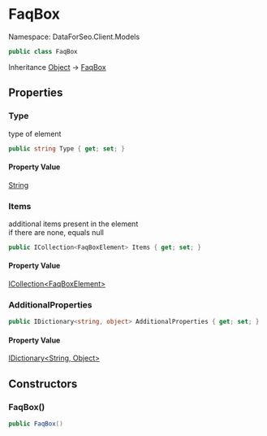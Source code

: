 # FaqBox

Namespace: DataForSeo.Client.Models

```csharp
public class FaqBox
```

Inheritance [Object](https://docs.microsoft.com/en-us/dotnet/api/system.object) → [FaqBox](./dataforseo.client.models.faqbox.md)

## Properties

### **Type**

type of element

```csharp
public string Type { get; set; }
```

#### Property Value

[String](https://docs.microsoft.com/en-us/dotnet/api/system.string)<br>

### **Items**

additional items present in the element
 <br>if there are none, equals null

```csharp
public ICollection<FaqBoxElement> Items { get; set; }
```

#### Property Value

[ICollection&lt;FaqBoxElement&gt;](https://docs.microsoft.com/en-us/dotnet/api/system.collections.generic.icollection-1)<br>

### **AdditionalProperties**

```csharp
public IDictionary<string, object> AdditionalProperties { get; set; }
```

#### Property Value

[IDictionary&lt;String, Object&gt;](https://docs.microsoft.com/en-us/dotnet/api/system.collections.generic.idictionary-2)<br>

## Constructors

### **FaqBox()**

```csharp
public FaqBox()
```
